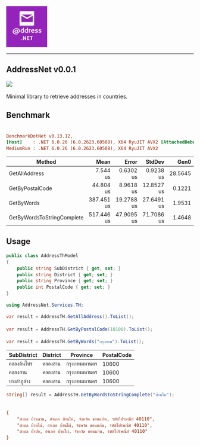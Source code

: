 <img src="img/icon.png" alt="Icon" width="110" />

---
## AddressNet v0.0.1

[![][shield-badge]][linkto]

[linkto]: https://learn.microsoft.com/en-us/dotnet/standard/net-standard?tabs=net-standard-2-1
[shield-badge]: https://img.shields.io/badge/.NET%20Standard%202.1-512BD4

Minimal library to retrieve addresses in countries.

## Benchmark
``` ini

BenchmarkDotNet v0.13.12,
[Host]    : .NET 6.0.26 (6.0.2623.60508), X64 RyuJIT AVX2 [AttachedDebugger]
MediumRun : .NET 6.0.26 (6.0.2623.60508), X64 RyuJIT AVX2


```

| Method                     | Mean       | Error      | StdDev     | Gen0    | Allocated |
|--------------------------- |-----------:|-----------:|-----------:|--------:|----------:|
| GetAllAddress              |   7.544 us |  0.6302 us |  0.9238 us | 28.5645 |   60032 B |
| GetByPostalCode            |  44.804 us |  8.9618 us | 12.8527 us |  0.1221 |     337 B |
| GetByWords                 | 387.451 us | 19.2788 us | 27.6491 us |  1.9531 |    4425 B |
| GetByWordsToStringComplete | 517.446 us | 47.9095 us | 71.7086 us |  1.4648 |    3845 B |


## Usage
```csharp
public class AddressThModel
{
    public string SubDistrict { get; set; }
    public string District { get; set; }
    public string Province { get; set; }
    public int PostalCode { get; set; }
}
```

```csharp
using AddressNet.Services.TH;
```

```csharp
var result = AddressTH.GetAllAddress().ToList();

var result = AddressTH.GetByPostalCode(10100).ToList();

var result = AddressTH.GetByWords("กรุงเทพ").ToList();
```

|SubDistrict  |District   |Province      |PostalCode   |
|------------ |---------- |------------- |------------ |
|คลองต้นไทร   |คลองสาน    |กรุงเทพมหานคร  |10600        |
|คลองสาน     |คลองสาน    |กรุงเทพมหานคร  |10600        |
|บางลำภูล่าง    |คลองสาน    |กรุงเทพมหานคร  |10600       |


```csharp
string[] result = AddressTH.GetByWordsToStringComplete("บ้านไผ่");
```

``` ini

{
    "ตำบล บ้านลาน, อำเภอ บ้านไผ่, จังหวัด ขอนแก่น, รหัสไปรษณีย์ 40110",
    "ตำบล บ้านไผ่, อำเภอ บ้านไผ่, จังหวัด ขอนแก่น, รหัสไปรษณีย์ 40110",
    "ตำบล ป่าปอ, อำเภอ บ้านไผ่, จังหวัด ขอนแก่น, รหัสไปรษณีย์ 40110"
}

```
